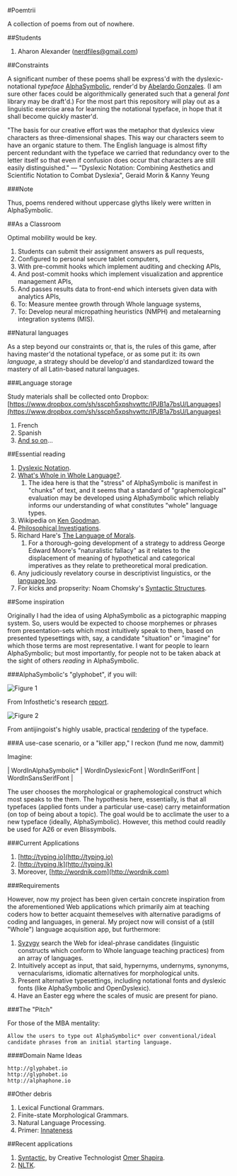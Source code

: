 #Poemtrii

A collection of poems from out of nowhere.

##Students

1. Aharon Alexander ([nerdfiles@gmail.com](mailto://hello@gmail.com))

##Constraints

A significant number of these poems shall be express'd with the dyslexic-notational _typeface_ [AlphaSymbolic](https://github.com/antijingoist/AlphaSymbolic), render'd by [Abelardo Gonzales](http://abbiecod.es/). (I am sure other faces could be algorithmically generated such that a general _font_ library may be draft'd.) For the most part this repository will play out as a linguistic exercise area for learning the notational typeface, in hope that it shall become quickly master'd. 

"The basis for our creative effort was the metaphor that dyslexics view characters as three-dimensional shapes. This way our characters seem to have an organic stature
to them. The English language is almost fifty percent redundant with the typeface we carried that redundancy over to the letter itself so that even if confusion does occur that characters are still easily distinguished."
— "Dyslexic Notation: Combining Aesthetics and Scientific Notation to Combat Dyslexia", Geraid Morin & Kanny Yeung

###Note

Thus, poems rendered without uppercase glyths likely were written in AlphaSymbolic.

##As a Classroom

Optimal mobility would be key. 

1. Students can submit their assignment answers as pull requests, 
2. Configured to personal secure tablet computers,
3. With pre-commit hooks which implement auditing and checking APIs,
4. And post-commit hooks which implement visualization and apprentice management APIs,
5. And passes results data to front-end which intersets given data with analytics APIs,
6. To: Measure mentee growth through Whole language systems,
7. To: Develop neural micropathing heuristics (NMPH) and metalearning integration systems (MIS).

##Natural languages

As a step beyond our constraints or, that is, the rules of this game, after having master'd the notational typeface, or as some put it: its own _language_, a strategy should be develop'd and standardized toward the mastery of all Latin-based natural languages.

###Language storage

Study materials shall be collected onto Dropbox: [https://www.dropbox.com/sh/sscph5xpshvwttc/IPJB1a7bsU/Languages](https://www.dropbox.com/sh/sscph5xpshvwttc/IPJB1a7bsU/Languages)

1. French
2. Spanish
3. [And so on](http://en.wikipedia.org/wiki/Romance_languages)...

##Essential reading

1. [Dyslexic Notation](http://infosthetics.com/archives/2012/07/dyslexic_notation.html).
2. [What's Whole in Whole Language?](http://www.goodreads.com/book/show/2694061-what-s-whole-in-whole-language).
	1. The idea here is that the "stress" of AlphaSymbolic is manifest in "chunks" of text, and it seems that a standard of "graphemological" evaluation may be developed using AlphaSymbolic which reliably informs our understanding of what constitutes "whole" language types.
3. Wikipedia on [Ken Goodman](http://en.wikipedia.org/wiki/Ken_Goodman).
4. [Philosophical Investigations](http://www.goodreads.com/book/show/12073.Philosophical_Investigations).
5. Richard Hare's [The Language of Morals](http://www.goodreads.com/book/show/1633664.The_Language_of_Morals).
	1. For a thorough-going development of a strategy to address George Edward Moore's "naturalistic fallacy" as it relates to the displacement of meaning of hypothetical and categorical imperatives as they relate to pretheoretical moral predication.
6. Any judiciously revelatory course in descriptivist linguistics, or the [language log](http://languagelog.ldc.upenn.edu/nll/).
7. For kicks and propserity: Noam Chomsky's [Syntactic Structures]().

##Some inspiration

Originally I had the idea of using AlphaSymbolic as a pictographic mapping system. So, users would be expected to 
choose morphemes or phrases from presentation-sets which most intuitively speak to them, based on presented typesettings 
with, say, a candidate "situation" or "imagine" for which those terms are most representative. I want for people to learn 
AlphaSymbolic; but most importantly, for people not to be taken aback at the sight of others *reading* in AlphaSymbolic.

###AlphaSymbolic's "glyphobet", if you will:

![Figure 1](http://infosthetics.com/archives/ScreenShot148.jpg)

From Infosthetic's research [report](http://infosthetics.com/archives/2012/07/dyslexic_notation.html).

![Figure 2](http://antijingoist.github.com/AlphaSymbolic/images/alphasymbolic.png)

From antijingoist's highly usable, practical [rendering](http://antijingoist.github.com/AlphaSymbolic/) of the typeface.

###A use-case scenario, or a "killer app," I reckon (fund me now, dammit)

Imagine:

| WordInAlphaSymbolic* | WordInDyslexicFont | WordInSerifFont | WordInSansSerifFont |

The user chooses the morphological or graphemological construct which most speaks to the them. The hypothesis here, 
essentially, is that all typefaces (applied fonts under a particular use-case) carry metainformation (on top of 
being about a topic). The goal would be to acclimate the user to a new typeface (ideally, AlphaSymbolic). However, 
this method could readily be used for A26 or even Blissymbols.

###Current Applications

1. [http://typing.io](http://typing.io)
2. [http://typing.lk](http://typing.lk)
3. Moreover, [http://wordnik.com](http://wordnik.com)

###Requirements

However, now my project has been given certain concrete inspiration from the aforementioned Web applications which primarily 
aim at teaching coders how to better acquaint themeselves with alternative paradigms of coding and languages, in general. 
My project now will consist of a (still "Whole") language acquisition app, but furthermore:

1. [Syzygy](http://journal.webscience.org/491/) search the Web for ideal-phrase candidates (linguistic constructs which conform to Whole language teaching practices) from an array of languages.
2. Intuitively accept as input, that said, hypernyms, undernyms, synonyms, vernacularisms, idiomatic alternatives for morphological units.
3. Present alternative typesettings, including notational fonts and dyslexic fonts (like AlphaSymbolic and OpenDyslexic).
4. Have an Easter egg where the scales of music are present for piano.

###The "Pitch"

For those of the MBA mentality:

    Allow the users to type out AlphaSymbolic* over conventional/ideal candidate phrases from an initial starting language.

####Domain Name Ideas

    http://glyphabet.io
    http://glyphobet.io
    http://alphaphone.io

##Other debris

1. Lexical Functional Grammars.
2. Finite-state Morphological Grammars.
3. Natural Language Processing.
4. Primer: [Innateness](http://plato.stanford.edu/entries/innateness-language/)

##Recent applications

1. [Syntactic](http://syntactic.omershapira.com/), by Creative Technologist [Omer Shapira](http://omershapira.com/).
2. [NLTK](http://nltk.org/).
